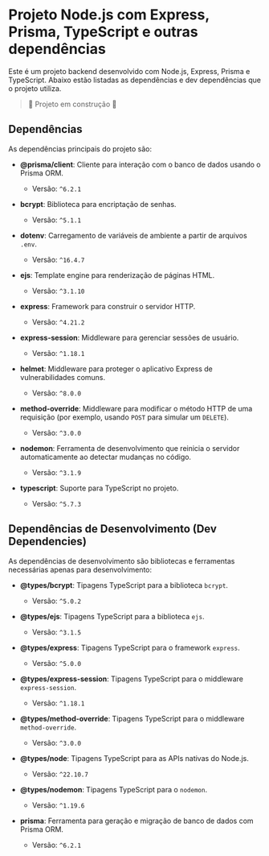 # Projeto Node.js com Express, Prisma, TypeScript e outras dependências

Este é um projeto backend desenvolvido com Node.js, Express, Prisma e TypeScript. Abaixo estão listadas as dependências e dev dependências que o projeto utiliza.

> :construction: Projeto em construção :construction:

## Dependências

As dependências principais do projeto são:

- **@prisma/client**: Cliente para interação com o banco de dados usando o Prisma ORM.
  - Versão: `^6.2.1`

- **bcrypt**: Biblioteca para encriptação de senhas.
  - Versão: `^5.1.1`

- **dotenv**: Carregamento de variáveis de ambiente a partir de arquivos `.env`.
  - Versão: `^16.4.7`

- **ejs**: Template engine para renderização de páginas HTML.
  - Versão: `^3.1.10`

- **express**: Framework para construir o servidor HTTP.
  - Versão: `^4.21.2`

- **express-session**: Middleware para gerenciar sessões de usuário.
  - Versão: `^1.18.1`

- **helmet**: Middleware para proteger o aplicativo Express de vulnerabilidades comuns.
  - Versão: `^8.0.0`

- **method-override**: Middleware para modificar o método HTTP de uma requisição (por exemplo, usando `POST` para simular um `DELETE`).
  - Versão: `^3.0.0`

- **nodemon**: Ferramenta de desenvolvimento que reinicia o servidor automaticamente ao detectar mudanças no código.
  - Versão: `^3.1.9`

- **typescript**: Suporte para TypeScript no projeto.
  - Versão: `^5.7.3`

## Dependências de Desenvolvimento (Dev Dependencies)

As dependências de desenvolvimento são bibliotecas e ferramentas necessárias apenas para desenvolvimento:

- **@types/bcrypt**: Tipagens TypeScript para a biblioteca `bcrypt`.
  - Versão: `^5.0.2`

- **@types/ejs**: Tipagens TypeScript para a biblioteca `ejs`.
  - Versão: `^3.1.5`

- **@types/express**: Tipagens TypeScript para o framework `express`.
  - Versão: `^5.0.0`

- **@types/express-session**: Tipagens TypeScript para o middleware `express-session`.
  - Versão: `^1.18.1`

- **@types/method-override**: Tipagens TypeScript para o middleware `method-override`.
  - Versão: `^3.0.0`

- **@types/node**: Tipagens TypeScript para as APIs nativas do Node.js.
  - Versão: `^22.10.7`

- **@types/nodemon**: Tipagens TypeScript para o `nodemon`.
  - Versão: `^1.19.6`

- **prisma**: Ferramenta para geração e migração de banco de dados com Prisma ORM.
  - Versão: `^6.2.1`

